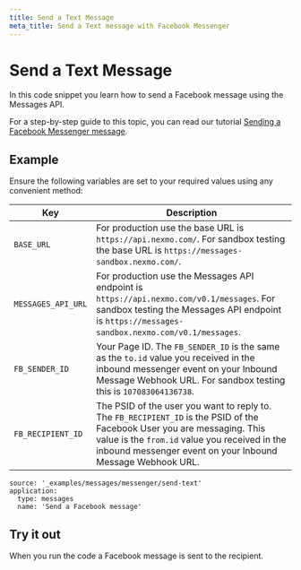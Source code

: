 ```yaml
---
title: Send a Text Message
meta_title: Send a Text message with Facebook Messenger
---
```


# Send a Text Message

In this code snippet you learn how to send a Facebook message using the Messages API.

For a step-by-step guide to this topic, you can read our tutorial [Sending a Facebook Messenger message](/tutorials/messages-dispatch/send-fbm-message).

## Example

Ensure the following variables are set to your required values using any convenient method:

Key | Description
-- | --
`BASE_URL` | For production use the base URL is `https://api.nexmo.com/`. For sandbox testing the base URL is `https://messages-sandbox.nexmo.com/`.
`MESSAGES_API_URL` | For production use the Messages API endpoint is `https://api.nexmo.com/v0.1/messages`. For sandbox testing the Messages API endpoint is `https://messages-sandbox.nexmo.com/v0.1/messages`.
`FB_SENDER_ID` | Your Page ID. The `FB_SENDER_ID` is the same as the `to.id` value you received in the inbound messenger event on your Inbound Message Webhook URL. For sandbox testing this is `107083064136738`.
`FB_RECIPIENT_ID` | The PSID of the user you want to reply to. The `FB_RECIPIENT_ID` is the PSID of the Facebook User you are messaging. This value is the `from.id` value you received in the inbound messenger event on your Inbound Message Webhook URL.

```code_snippets
source: '_examples/messages/messenger/send-text'
application:
  type: messages
  name: 'Send a Facebook message'
```

## Try it out

When you run the code a Facebook message is sent to the recipient.
